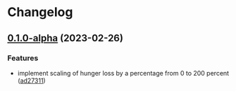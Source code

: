 # Changelog

## [0.1.0-alpha](https://github.com/TeamIH/improvedhunger/compare/v0.1.0...v0.1.0-alpha) (2023-02-26)

### Features

* implement scaling of hunger loss by a percentage from 0 to 200 percent ([ad27311](https://github.com/TeamIH/improvedhunger/commit/ad27311f86ec386e5adec0c8f9d516e51b081459))
